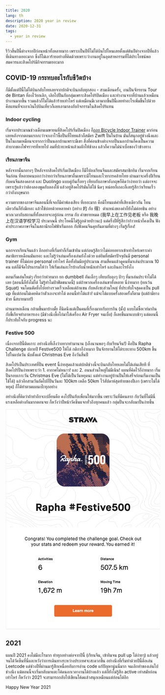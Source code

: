 ```yaml
---
title: 2020
lang: th
description: 2020 year in review
date: 2020-12-31
tags:
  - year in review
---
```


รีวิวสิ้นปีนี้ต่างจากปีก่อนหน้าทั้งหลายมาก เพราะเป็นปีที่ไม่ได้บินไปไหนเลยตั้งแต่ต้นปีต่างจากปีที่แล้วที่เดินทางเยอะมาก ซึ่งก็ไม่เลวร้ายอย่างที่คิดด้วยเพราะว่างานอยู่ในอุตสาหกรรมที่ได้ประโยชน์พอสมควรและสิงคโปร์มีกิจกรรมเยอะมาก

## COVID-19 กระทบอะไรกับชีวิตบ้าง

ก็มีตั้งแต่ปีนี้ไม่ได้บินกลับไทยเลยจากปกติจะบินกลับทุกสอง - สามเดือนครั้ง, งานปั่นจักรยาน Tour de Bintan ที่ลงไว้ยกเลิก, เลิกไปปั่นกับกลุ่มเพราะสิงคโปร์ปิดเมือง และทำงานจากที่บ้านแล้วเหมือนบ้างานมากขึ้น รวมแล้วก็ไม่ได้แล้วร้ายเท่าไหร่ แต่เหมือนมีเวลามากขึ้นปีนี้เลยทำอะไรเพิ่มขึ้นไปด้วย คือแทนที่จะเอาเงินไปบินเที่ยวก็เลยเอามาลงกับกิจกรรมในสิงคโปร์แทน

### Indoor cycling

เริ่มจากประมาณช่วงเดือนเมษายนที่สิงคโปร์เริ่มปิดเมือง ก็[ถอย Bicycle Indoor Trainer](https://www.llun.me/posts/ride/2020-05-02-indoor-cycling/) มาก่อนเลยหลังจากตอนแรกกะว่าจะเอาไว้ซื้อปั่นที่ไทยแล้วก็สมัคร Zwift ปั่นในบ้าน มันก็สนุกอยู่ช่วงนึงและปั่นในเกมเหมือนจะยากกว่าปั่นนอกบ้านเพราะมีเขา สิ่งที่ค่อนข้างต่างจากปั่นนอกบ้านก็คงเป็นความลำบากของไฟจราจรที่หายไป ลมที่ปะทะหน้าแล้วผลักให้ช้าลง แล้วก็ความไม่น่าเบื่อของวิวข้างทาง

### เรียนภาษาจีน

หลังจากนั้นกลางๆ ปีหลังจากสิงคโปร์เริ่มเปิดเมือง ก็มีไปลงเรียนจีนและสมัครสมาชิกยิม เริ่มจากเรียนจีนก่อน ที่หลายคนบอกว่าง่ายกว่าเรียนภาษาอื่นเพราะมีโทนและไวยากรคล้ายไทย ผ่านมาจะครึ่งปีเรียนกับคนจีนสองคลาส และ Duolingo แบบคู่กันเรื่อยๆ เทียบกับภาษาอังกฤษก็คิดว่าง่ายกว่า แต่อาจจะเพราะรู้แล้วว่าต้องลองพูดกับลองใช้ แล้วอยู่สิงคโปร์มันได้ใช้ นิดๆ หน่อยก็เถอะก็เลยรู้สึกว่าเรียนเร็วกว่าอังกฤษมาก

ความยากของภาษาจีนตอนนี้ที่เจอก็มีคำพ้องเสียง ที่เยอะมาก คือมีโทนแต่คำที่เสียงเดียวกัน โทนเดียวกันก็ยังมีเยอะ แล้วใช้บ่อยด้วยหลายคำ (อย่าง 的 กับ 得）ตำแหน่งของคำก็ยังไม่ค่อยชิน อย่างพวกเวลากับสถานที่ทั้งหลายจะอยู่ก่อน กรรม กับ คำขยายหมด (我早上在工作见老板 หรือ 我晚上在汉语学校学习 ประมาณนี้ ประโยคนี้ไม่รู้ถูกด้วยป่าวนะ) แต่ครึ่งปีที่รู้สึกว่าก้าวหน้าก็คงเป็น ฟังคำประกาศภาษาจีนในสถานีรถไฟฟ้าเริ่มออก กับฟังคนจีนคุยกันตามที่ต่างๆ เริ่มรู้เรื่อง!

### Gym

นอกจากเรียนจีนแล้ว อีกอย่างที่เริ่มทำก็เริ่มเข้ายิม แต่ก่อนรู้สึกว่าไม่ค่อยอยากเข้าเท่าไหร่เพราะค่าสมาชิกรายเดือนมันเยอะ และไม่รู้ว่าเล่นเครื่องเล่นยังไงด้วย แต่ยิมที่สมัครปัจจุบันมี personal trainer ที่ไม่ค่อย personal เท่าไหร่ คือทั้งยิมมีอยู่ประมาณ สามสี่คนแล้วดูคนที่มาเล่นประมาณ 10 คน แต่ก็มีจัดโปรแกรมให้ว่า ให้เริ่มเล่นอะไรบ้างกับน้ำหนักเท่าไหร่ และกินอะไรยังไง

ตอนเริ่มเล่นใหม่ๆ เรียกว่าห่วยมาก ยก dumbbell อันเล็กๆ เทียบกับลุงๆ ป้าๆ ที่มาเล่นประจำไม่ได้เลย (ตอนนี้ก็ยังไม่ได้ ไม่รู้ทำไมป้าฟิตขนาดนี้) แต่ถ้าพวกเครื่องเล่นขาทั้งหลาย นี่ง่ายมาก (ยกเว้น Squat) จนโดนตัดทิ้งไปอย่างรวดเร็วเหลือแต่ถ้าแขน กับหลังซะส่วนใหญ่ ที่ประทับใจสุดคงเป็น pull up ที่แต่ก่อนไม่เคยคิดว่าตัวเองจะทำได้ ตอนนี้ทำได้แล้ว! แม้จะได้แบบครั้งสองครั้งก็ตาม (แต่ถ้ามียางช่วย นี่สบายมาก!)

ผ่านมาหกเดือน กล้ามขึ้นมาบ้างมั้ย ก็นิดนึงแต่เป็นคนที่เรื่องมากกับการกิน (มั้ง) แบบไม่ซื้อเวย์มากินกับขี้เกียจทำอาหารเอง (มีช่วงนึงซื้อไก่มาใส่เครื่อง Air Fryer จนเบื่อ) ก็เลยขึ้นมาแบบช้าๆ แต่ตอนนี้ก็ประทับใจกับ progress นะ

### Festive 500

เนื่องจากปีนี้ติดเกาะ อย่างนึงที่เล็งว่าอยากทำมานาน (เล็งนานพอๆ กับเรียนจีน!) คือปั่น Rapha Challenge ปลายปี Festive500 ให้ได้ กติกาก็ง่ายมาก ปั่นจักรยานให้ได้ระยะทาง 500km ขึ้นไปในแปดวัน นับตั้งแต่ Christmas Eve ถึงวันสิ้นปี

สิงคโปร์เป็นประเทศที่ปั่น event นี้ง่ายสุดแล้วแต่ปกติช่วงนี้จะบินกลับไทยเลยไม่ได้เล่นเสียที ที่สิงคโปร์ปั่นง่ายเพราะว่า 1. อากาศไม่หนาว! และ 2. ถนนส่วนใหญ่ไม่มีเนิน! แผนที่คิดไว้ก็ง่ายมาก เริ่มปั่นรอบเกาะวัน Christmas Eve (ไม่ได้เป็นวันหยุดนะ แต่ทำงานอยู่บ้านปั่นให้เสร็จก่อนเริ่มงานเป็นใช้ได้) แล้วอีกสามวันถัดไปก็ปั่นวันละ 100km เหลือ 50km ไว้สัปดาห์สุดท้ายของปีเอา (เพราะไม่ได้หยุด) ก็ได้ทำตามแผนเป๊ะทุกอย่าง

อย่างนึงที่คิดว่าถ้าทำอีกจะเปลี่ยนคือ คงไปปั่นกับเพื่อนให้มากขึ้น เพราะวันที่มีคนลาก กับวันที่ไม่มีนี่แรงเหลือต่างกันมากตอนจบ ก็หวังว่าปีหน้าวัคซีนแจกทั่วถึงทุกคนแล้ว กลุ่มปั่นจะกลับมาปั่นง่ายขึ้น

![ในที่สุดก็ปั่น Challenge นี้จบปีนี้!](festive500.png)

## 2021

แผนปี 2021 คงไม่มีอะไรมาก ทำทุกอย่างต่อจากปีนี้ (เรียนจีน, เข้ายิมจน pull up ได้ง่ายๆ) แล้วอยู่จนได้วัคซีนที่นี่และหวังว่าการเดินทางระหว่างประเทศจะสะดวกขึ้น อย่างนึงที่เริ่มทำด้วยปีนี้คือเล่น Leetcode แต่ช่วงปีที่ผ่านมารู้สึกเหนื่อยกับการอ่าน code แก้ปัญหานู่นนี่มาก จนเลิกทำของเล่นไปช่วงนึง แม้ตอนนี้จะเริ่มกลับมาแตะโค้ดนอกเวลางานได้บ้างแล้ว แต่ก็ยังไม่รู้สึก active เท่าสมัยก่อนเท่าไหร่ ก็หวังว่า 2021 จะสามารถกลับไปเขียนโค้ดแล้วสนุกเหมือนแต่ก่อนได้อีก

Happy New Year 2021
